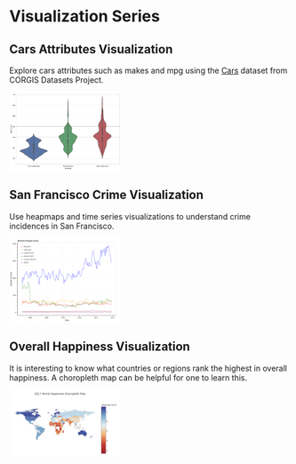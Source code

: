 # Visualization Series

## Cars Attributes Visualization
Explore cars attributes such as makes and mpg using the [Cars](https://think.cs.vt.edu/corgis/csv/cars/cars.html) dataset from CORGIS Datasets Project.

<img src=img/cars.png width=200>


## San Francisco Crime Visualization
Use heapmaps and time series visualizations to understand crime incidences in San Francisco.

<img src=img/sf_crime.png width=200>


## Overall Happiness Visualization
It is interesting to know what countries or regions rank the highest in overall happiness. A choropleth map can be helpful for one to learn this.

<img src=img/happiness.png width=200>
